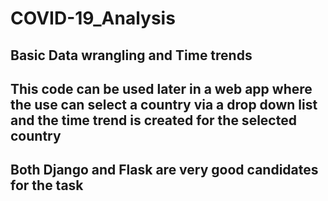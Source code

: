 # COVID-19_Analysis

## Basic Data wrangling and Time trends

## This code can be used later in a web app where the use can select a country via a drop down list and the time trend is created for the selected country

## Both Django and Flask are very good candidates for the task
